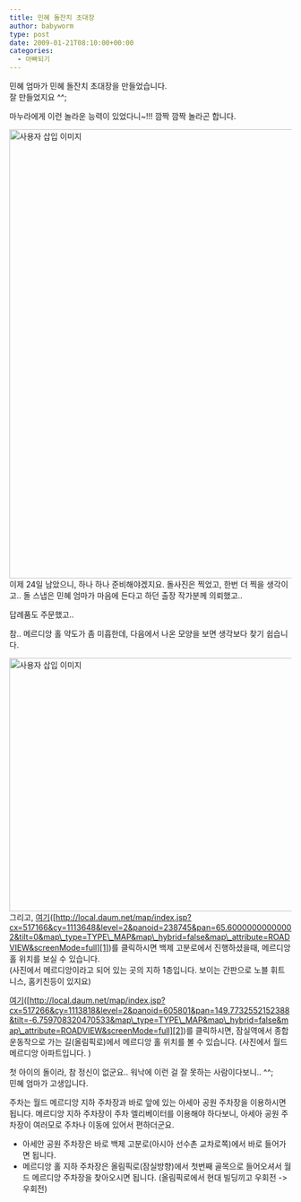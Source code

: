 ```yaml
---
title: 민혜 돌잔치 초대장
author: babyworm
type: post
date: 2009-01-21T08:10:00+00:00
categories:
  - 아빠되기
---
```

민혜 엄마가 민혜 돌잔치 초대장을 만들었습니다.<br>
잘 만들었지요 ^^;

마누라에게 이런 놀라운 능력이 있었다니~!!! 깜짝 깜짝 놀라곤 합니다. 

<img loading="lazy" decoding="async" src="https://i0.wp.com/babyworm.net/wordpress/wp-content/uploads/1/4976d8d866845DJ.jpg?resize=620%2C801" class="aligncenter" width="620" height="801" alt="사용자 삽입 이미지" data-recalc-dims="1" /><br>
이제 24일 남았으니, 하나 하나 준비해야겠지요. 돌사진은 찍었고, 한번 더 찍을 생각이고.. 돌 스냅은 민혜 엄마가 마음에 든다고 하던 출장 작가분께 의뢰했고.. 

답례품도 주문했고.. 

참.. 메르디앙 홀 약도가 좀 미흡한데, 다음에서 나온 모양을 보면 생각보다 찾기 쉽습니다. 

<img loading="lazy" decoding="async" src="https://i0.wp.com/babyworm.net/wordpress/wp-content/uploads/1/4976d989e8e3eCM.png?resize=620%2C452" class="aligncenter" width="620" height="452" alt="사용자 삽입 이미지" data-recalc-dims="1" /><br>
그리고, <A href="http://local.daum.net/map/index.jsp?cx=517166&cy=1113648&level=2&panoid=238745&pan=65.60000000000002&tilt=0&map\_type=TYPE\_MAP&map\_hybrid=false&map\_attribute=ROADVIEW&screenMode=full" target=_blank>여기</A>([http://local.daum.net/map/index.jsp?cx=517166&cy=1113648&level=2&panoid=238745&pan=65.60000000000002&tilt=0&map\_type=TYPE\_MAP&map\_hybrid=false&map\_attribute=ROADVIEW&screenMode=full][1])를 클릭하시면 백제 고분로에서 진행하셨을때, 메르디앙 홀 위치를 보실 수 있습니다.<br>
(사진에서 메르디앙이라고 되어 있는 곳의 지하 1층입니다. 보이는 간판으로 노블 휘트니스, 홈키친등이 있지요)

<A href="http://local.daum.net/map/index.jsp?cx=517266&cy=1113818&level=2&panoid=605801&pan=149.7732552152388&tilt=-6.759708320470533&map\_type=TYPE\_MAP&map\_hybrid=false&map\_attribute=ROADVIEW&screenMode=full" target=_blank>여기</A>([http://local.daum.net/map/index.jsp?cx=517266&cy=1113818&level=2&panoid=605801&pan=149.7732552152388&tilt=-6.759708320470533&map\_type=TYPE\_MAP&map\_hybrid=false&map\_attribute=ROADVIEW&screenMode=full][2])를 클릭하시면, 잠실역에서 종합 운동작으로 가는 길(올림픽로)에서 메르디앙 홀 위치를 볼 수 있습니다. (사진에서 월드 메르디앙 아파트입니다. )

첫 아이의 돌이라, 참 정신이 없군요.. 워낙에 이런 걸 잘 못하는 사람이다보니.. ^^;<br>
민혜 엄마가 고생입니다. 

주차는 월드 메르디앙 지하 주차장과 바로 앞에 있는 아세아 공원 주차장을 이용하시면 됩니다. 메르디앙 지하 주차장이 주차 엘리베이터를 이용해야 하다보니, 아세아 공원 주차장이 여러모로 주차나 이동에 있어서 편하더군요. 

* 아세안 공원 주차장은 바로 백제 고분로(아시아 선수촌 교차로쪽)에서 바로 들어가면 됩니다.<br>
* 메르디앙 홀 지하 주차장은 올림픽로(잠실방향)에서 첫번째 골목으로 들어오셔서 월드 메르디앙 주차장을 찾아오시면 됩니다. (올림픽로에서 현대 빌딩끼고 우회전 -> 우회전)

 [1]: http://local.daum.net/map/index.jsp?cx=517166&cy=1113648&level=2&panoid=238745&pan=65.60000000000002&tilt=0&map_type=TYPE_MAP&map_hybrid=false&map_attribute=ROADVIEW&screenMode=full
 [2]: http://local.daum.net/map/index.jsp?cx=517266&cy=1113818&level=2&panoid=605801&pan=149.7732552152388&tilt=-6.759708320470533&map_type=TYPE_MAP&map_hybrid=false&map_attribute=ROADVIEW&screenMode=full
